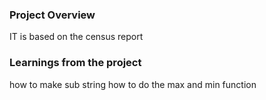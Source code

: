 ### Project Overview

 IT is based on the census report


### Learnings from the project

 how to make sub string
how to do the max and min function


